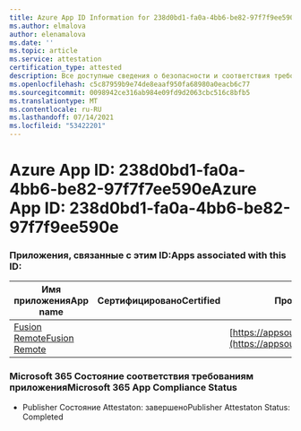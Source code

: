 ```yaml
---
title: Azure App ID Information for 238d0bd1-fa0a-4bb6-be82-97f7f9ee590e
ms.author: elmalova
author: elenamalova
ms.date: ''
ms.topic: article
ms.service: attestation
certification_type: attested
description: Все доступные сведения о безопасности и соответствия требованиям для 238d0bd1-fa0a-4bb6-be82-97f7f7f9ee590e.
ms.openlocfilehash: c5c87959b9e74de8eaaf950fa68980a0eacb6c77
ms.sourcegitcommit: 0098942ce316ab984e09fd9d2063cbc516c8bfb5
ms.translationtype: MT
ms.contentlocale: ru-RU
ms.lasthandoff: 07/14/2021
ms.locfileid: "53422201"
---
```

# <a name="azure-app-id-238d0bd1-fa0a-4bb6-be82-97f7f9ee590e"></a><span data-ttu-id="fcfb2-103">Azure App ID: 238d0bd1-fa0a-4bb6-be82-97f7f7ee590e</span><span class="sxs-lookup"><span data-stu-id="fcfb2-103">Azure App ID: 238d0bd1-fa0a-4bb6-be82-97f7f9ee590e</span></span>


### <a name="apps-associated-with-this-id"></a><span data-ttu-id="fcfb2-104">Приложения, связанные с этим ID:</span><span class="sxs-lookup"><span data-stu-id="fcfb2-104">Apps associated with this ID:</span></span>
| <span data-ttu-id="fcfb2-105">**Имя приложения**</span><span class="sxs-lookup"><span data-stu-id="fcfb2-105">**App name**</span></span> | <span data-ttu-id="fcfb2-106">**Сертифицировано**</span><span class="sxs-lookup"><span data-stu-id="fcfb2-106">**Certified**</span></span> | <span data-ttu-id="fcfb2-107">**Просмотр в AppSource**</span><span class="sxs-lookup"><span data-stu-id="fcfb2-107">**View in AppSource**</span></span> |
|-|-|-|
| [<span data-ttu-id="fcfb2-108">Fusion Remote</span><span class="sxs-lookup"><span data-stu-id="fcfb2-108">Fusion Remote</span></span>](https://docs.microsoft.com/en-us/microsoft-365-app-certification/forward/WA200001422) |  | [https://appsource.microsoft.com/product/office/WA200001422](https://appsource.microsoft.com/product/office/WA200001422) |

### <a name="microsoft-365-app-compliance-status"></a><span data-ttu-id="fcfb2-109">Microsoft 365 Состояние соответствия требованиям приложения</span><span class="sxs-lookup"><span data-stu-id="fcfb2-109">Microsoft 365 App Compliance Status</span></span>
- <span data-ttu-id="fcfb2-110">Publisher Состояние Attestaton: завершено</span><span class="sxs-lookup"><span data-stu-id="fcfb2-110">Publisher Attestaton Status: Completed</span></span>

